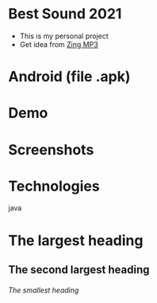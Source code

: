 # Best Sound 2021
- This is my personal project
- Get idea from [Zing MP3](https://play.google.com/store/apps/details?id=com.zing.mp3)
# Android (file .apk)
# Demo
# Screenshots
# Technologies
java

# The largest heading
## The second largest heading
###### The smallest heading
